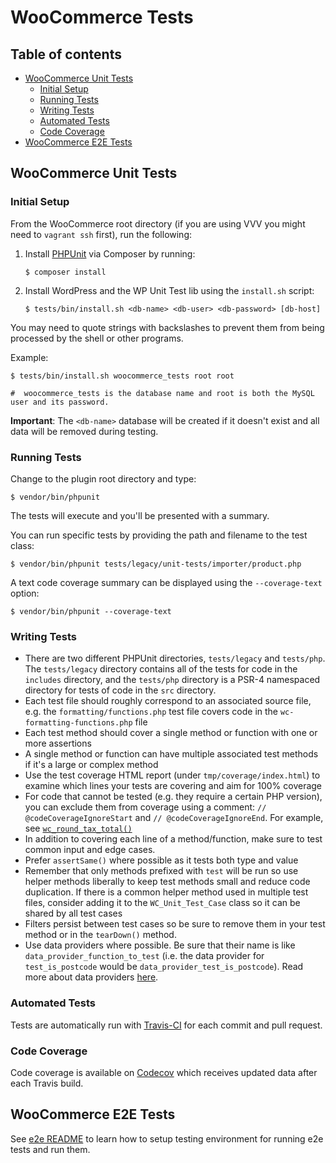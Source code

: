 # WooCommerce Tests

## Table of contents

- [WooCommerce Unit Tests](#woocommerce-unit-tests)
  - [Initial Setup](#initial-setup)
  - [Running Tests](#running-tests)
  - [Writing Tests](#writing-tests)
  - [Automated Tests](#automated-tests)
  - [Code Coverage](#code-coverage)
- [WooCommerce E2E Tests](#woocommerce-e2e-tests)

## WooCommerce Unit Tests

### Initial Setup

From the WooCommerce root directory (if you are using VVV you might need to `vagrant ssh` first), run the following:

1. Install [PHPUnit](http://phpunit.de/) via Composer by running:
    ```
    $ composer install
    ```

2. Install WordPress and the WP Unit Test lib using the `install.sh` script:
    ```
    $ tests/bin/install.sh <db-name> <db-user> <db-password> [db-host]
    ```

You may need to quote strings with backslashes to prevent them from being processed by the shell or other programs.

Example:

    $ tests/bin/install.sh woocommerce_tests root root

    #  woocommerce_tests is the database name and root is both the MySQL user and its password.

**Important**: The `<db-name>` database will be created if it doesn't exist and all data will be removed during testing.

### Running Tests

Change to the plugin root directory and type:

    $ vendor/bin/phpunit

The tests will execute and you'll be presented with a summary.

You can run specific tests by providing the path and filename to the test class:

    $ vendor/bin/phpunit tests/legacy/unit-tests/importer/product.php

A text code coverage summary can be displayed using the `--coverage-text` option:

    $ vendor/bin/phpunit --coverage-text

### Writing Tests

* There are two different PHPUnit directories, `tests/legacy` and `tests/php`. The `tests/legacy` directory contains all of the tests for code in the `includes` directory, and the `tests/php` directory is a PSR-4 namespaced directory for tests of code in the `src` directory.
* Each test file should roughly correspond to an associated source file, e.g. the `formatting/functions.php` test file covers code in the `wc-formatting-functions.php` file
* Each test method should cover a single method or function with one or more assertions
* A single method or function can have multiple associated test methods if it's a large or complex method
* Use the test coverage HTML report (under `tmp/coverage/index.html`) to examine which lines your tests are covering and aim for 100% coverage
* For code that cannot be tested (e.g. they require a certain PHP version), you can exclude them from coverage using a comment: `// @codeCoverageIgnoreStart` and `// @codeCoverageIgnoreEnd`. For example, see [`wc_round_tax_total()`](https://github.com/woocommerce/woocommerce/blob/35f83867736713955fa2c4f463a024578bb88795/includes/wc-formatting-functions.php#L208-L219)
* In addition to covering each line of a method/function, make sure to test common input and edge cases.
* Prefer `assertSame()` where possible as it tests both type and value
* Remember that only methods prefixed with `test` will be run so use helper methods liberally to keep test methods small and reduce code duplication. If there is a common helper method used in multiple test files, consider adding it to the `WC_Unit_Test_Case` class so it can be shared by all test cases
* Filters persist between test cases so be sure to remove them in your test method or in the `tearDown()` method.
* Use data providers where possible. Be sure that their name is like `data_provider_function_to_test` (i.e. the data provider for `test_is_postcode` would be `data_provider_test_is_postcode`). Read more about data providers [here](https://phpunit.de/manual/current/en/writing-tests-for-phpunit.html#writing-tests-for-phpunit.data-providers).

### Automated Tests

Tests are automatically run with [Travis-CI](https://travis-ci.org/woocommerce/woocommerce) for each commit and pull request.

### Code Coverage

Code coverage is available on [Codecov](https://codecov.io/gh/woocommerce/woocommerce/) which receives updated data after each Travis build.

## WooCommerce E2E Tests

See [e2e README](https://github.com/woocommerce/woocommerce/tree/master/tests/e2e) to learn how to setup testing environment for running e2e tests and run them. 
